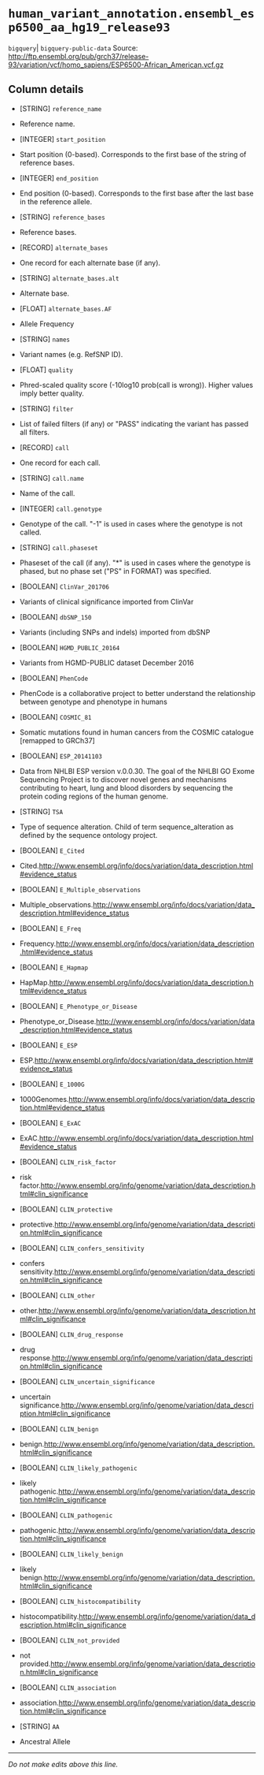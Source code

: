 # `human_variant_annotation.ensembl_esp6500_aa_hg19_release93`
`bigquery`| `bigquery-public-data`
Source: http://ftp.ensembl.org/pub/grch37/release-93/variation/vcf/homo_sapiens/ESP6500-African_American.vcf.gz

## Column details
* [STRING]    `reference_name`
 - Reference name.
* [INTEGER]   `start_position`
 - Start position (0-based). Corresponds to the first base of the string of reference bases.
* [INTEGER]   `end_position`
 - End position (0-based). Corresponds to the first base after the last base in the reference allele.
* [STRING]    `reference_bases`
 - Reference bases.
* [RECORD]    `alternate_bases`
 - One record for each alternate base (if any).
* [STRING]    `alternate_bases.alt`
 - Alternate base.
* [FLOAT]     `alternate_bases.AF`
 - Allele Frequency
* [STRING]    `names`
 - Variant names (e.g. RefSNP ID).
* [FLOAT]     `quality`
 - Phred-scaled quality score (-10log10 prob(call is wrong)). Higher values imply better quality.
* [STRING]    `filter`
 - List of failed filters (if any) or "PASS" indicating the variant has passed all filters.
* [RECORD]    `call`
 - One record for each call.
* [STRING]    `call.name`
 - Name of the call.
* [INTEGER]   `call.genotype`
 - Genotype of the call. "-1" is used in cases where the genotype is not called.
* [STRING]    `call.phaseset`
 - Phaseset of the call (if any). "*" is used in cases where the genotype is phased, but no phase set ("PS" in FORMAT) was specified.
* [BOOLEAN]   `ClinVar_201706`
 - Variants of clinical significance imported from ClinVar
* [BOOLEAN]   `dbSNP_150`
 - Variants (including SNPs and indels) imported from dbSNP
* [BOOLEAN]   `HGMD_PUBLIC_20164`
 - Variants from HGMD-PUBLIC dataset December 2016
* [BOOLEAN]   `PhenCode`
 - PhenCode is a collaborative project to better understand the relationship between genotype and phenotype in humans
* [BOOLEAN]   `COSMIC_81`
 - Somatic mutations found in human cancers from the COSMIC catalogue [remapped to GRCh37]
* [BOOLEAN]   `ESP_20141103`
 - Data from NHLBI ESP version v.0.0.30. The goal of the NHLBI GO Exome Sequencing Project is to discover novel genes and mechanisms contributing to heart, lung and blood disorders by sequencing the protein coding regions of the human genome.
* [STRING]    `TSA`
 - Type of sequence alteration. Child of term sequence_alteration as defined by the sequence ontology project.
* [BOOLEAN]   `E_Cited`
 - Cited.http://www.ensembl.org/info/docs/variation/data_description.html#evidence_status
* [BOOLEAN]   `E_Multiple_observations`
 - Multiple_observations.http://www.ensembl.org/info/docs/variation/data_description.html#evidence_status
* [BOOLEAN]   `E_Freq`
 - Frequency.http://www.ensembl.org/info/docs/variation/data_description.html#evidence_status
* [BOOLEAN]   `E_Hapmap`
 - HapMap.http://www.ensembl.org/info/docs/variation/data_description.html#evidence_status
* [BOOLEAN]   `E_Phenotype_or_Disease`
 - Phenotype_or_Disease.http://www.ensembl.org/info/docs/variation/data_description.html#evidence_status
* [BOOLEAN]   `E_ESP`
 - ESP.http://www.ensembl.org/info/docs/variation/data_description.html#evidence_status
* [BOOLEAN]   `E_1000G`
 - 1000Genomes.http://www.ensembl.org/info/docs/variation/data_description.html#evidence_status
* [BOOLEAN]   `E_ExAC`
 - ExAC.http://www.ensembl.org/info/docs/variation/data_description.html#evidence_status
* [BOOLEAN]   `CLIN_risk_factor`
 - risk factor.http://www.ensembl.org/info/genome/variation/data_description.html#clin_significance
* [BOOLEAN]   `CLIN_protective`
 - protective.http://www.ensembl.org/info/genome/variation/data_description.html#clin_significance
* [BOOLEAN]   `CLIN_confers_sensitivity`
 - confers sensitivity.http://www.ensembl.org/info/genome/variation/data_description.html#clin_significance
* [BOOLEAN]   `CLIN_other`
 - other.http://www.ensembl.org/info/genome/variation/data_description.html#clin_significance
* [BOOLEAN]   `CLIN_drug_response`
 - drug response.http://www.ensembl.org/info/genome/variation/data_description.html#clin_significance
* [BOOLEAN]   `CLIN_uncertain_significance`
 - uncertain significance.http://www.ensembl.org/info/genome/variation/data_description.html#clin_significance
* [BOOLEAN]   `CLIN_benign`
 - benign.http://www.ensembl.org/info/genome/variation/data_description.html#clin_significance
* [BOOLEAN]   `CLIN_likely_pathogenic`
 - likely pathogenic.http://www.ensembl.org/info/genome/variation/data_description.html#clin_significance
* [BOOLEAN]   `CLIN_pathogenic`
 - pathogenic.http://www.ensembl.org/info/genome/variation/data_description.html#clin_significance
* [BOOLEAN]   `CLIN_likely_benign`
 - likely benign.http://www.ensembl.org/info/genome/variation/data_description.html#clin_significance
* [BOOLEAN]   `CLIN_histocompatibility`
 - histocompatibility.http://www.ensembl.org/info/genome/variation/data_description.html#clin_significance
* [BOOLEAN]   `CLIN_not_provided`
 - not provided.http://www.ensembl.org/info/genome/variation/data_description.html#clin_significance
* [BOOLEAN]   `CLIN_association`
 - association.http://www.ensembl.org/info/genome/variation/data_description.html#clin_significance
* [STRING]    `AA`
 - Ancestral Allele

-------------------------------------------------------------------------------
*Do not make edits above this line.*
